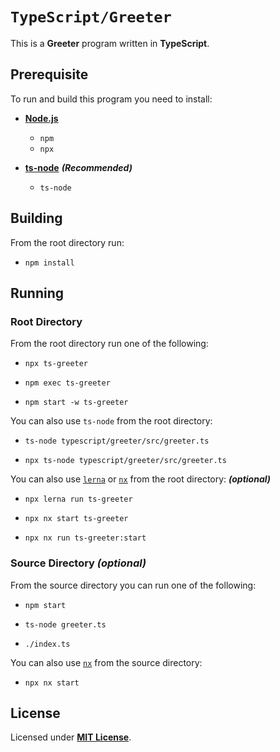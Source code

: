 # `TypeScript/Greeter`

This is a **Greeter** program written in **TypeScript**.

## Prerequisite

To run and build this program you need to install:

* [**Node.js**](https://nodejs.org/en/download/current)
  * `npm`
  * `npx`

* [**ts-node**](https://typestrong.org/ts-node/docs/installation) _**(Recommended)**_
  * `ts-node`

## Building

From the root directory run:

* ```
  npm install
  ```

## Running

### Root Directory

From the root directory run one of the following:

* ```
  npx ts-greeter
  ```
* ```
  npm exec ts-greeter
  ```
* ```
  npm start -w ts-greeter
  ```

You can also use `ts-node` from the root directory:

* ```
  ts-node typescript/greeter/src/greeter.ts
  ```
* ```
  npx ts-node typescript/greeter/src/greeter.ts
  ```

You can also use [`lerna`](https://lerna.js.org/) or [`nx`](https://nx.dev/) from the root directory: _**(optional)**_

* ```
  npx lerna run ts-greeter
  ```
* ```
  npx nx start ts-greeter
  ```
* ```
  npx nx run ts-greeter:start
  ```

### Source Directory _(optional)_

From the source directory you can run one of the following:

* ```
  npm start
  ```
* ```
  ts-node greeter.ts
  ```
* ```
  ./index.ts
  ```

You can also use [`nx`](https://nx.dev/) from the source directory:

* ```
  npx nx start
  ```

## License

Licensed under [**MIT License**](LICENSE).
